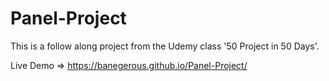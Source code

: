 # Panel-Project

This is a follow along project from the Udemy class '50 Project in 50 Days'.

Live Demo => https://banegerous.github.io/Panel-Project/
